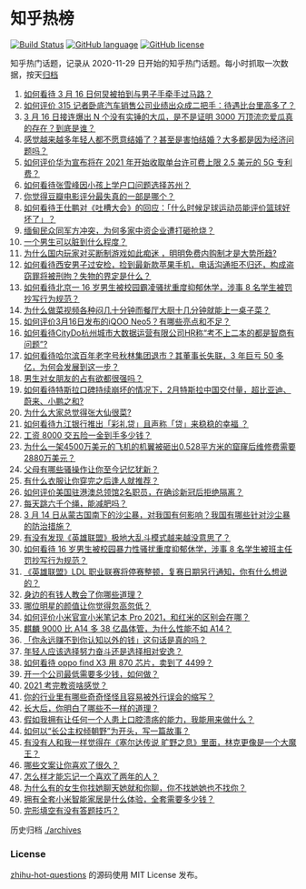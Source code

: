 # 知乎热榜
[![Build Status](https://github.com/ToWeLong/zhihu-hot-questions/workflows/CI/badge.svg)](https://github.com/ToWeLong/zhihu-hot-questions/actions)
[![GitHub language](https://img.shields.io/badge/language-golang-orange.svg)](https://golang.org/)
[![GitHub license](https://img.shields.io/github/license/ToWeLong/zhihu-hot-questions)](https://github.com/ToWeLong/zhihu-hot-questions/blob/main/LICENSE)

知乎热门话题，记录从 2020-11-29 日开始的知乎热门话题。每小时抓取一次数据，按天[归档](./archives)

<!-- BEGIN -->

1. [如何看待 3 月 16 日何炅被拍到与男子手牵手过马路？](https://www.zhihu.com/question/449585882)
1. [如何评价 315 记者卧底汽车销售公司业绩出众成二把手：待遇比台里高多了？](https://www.zhihu.com/question/449678180)
1. [3 月 16 日接连爆出 N 个没有实锤的大瓜，是不是证明 3000 万顶流恋爱瓜真的存在？到底是谁？](https://www.zhihu.com/question/449640992)
1. [感觉越来越多年轻人都不愿意结婚了？甚至是害怕结婚？大多都是因为经济问题吗？](https://www.zhihu.com/question/448650271)
1. [如何评价华为宣布将在 2021 年开始收取单台许可费上限 2.5 美元的 5G 专利费？](https://www.zhihu.com/question/449679560)
1. [如何看待张雪峰因小孩上学户口问题选择苏州？](https://www.zhihu.com/question/449231456)
1. [你觉得豆瓣电影评分最失真的一部是哪个？](https://www.zhihu.com/question/346658239)
1. [如何看待王仕鹏对《吐槽大会》的回应：「什么时候足球运动员能评价篮球好坏了」？](https://www.zhihu.com/question/449601303)
1. [缅甸民众同军方冲突，为何多家中资企业遭打砸抢烧？](https://www.zhihu.com/question/449644684)
1. [一个男生可以脏到什么程度？](https://www.zhihu.com/question/270616337)
1. [为什么国内玩家对买断制游戏如此痴迷 ，明明免费内购制才是大势所趋?](https://www.zhihu.com/question/449099344)
1. [如何看待西安男子过安检，捡到最新款苹果手机，电话沟通拒不归还，构成盗窃罪将被刑拘？失物的界定是什么？](https://www.zhihu.com/question/449610717)
1. [如何看待北京一 16 岁男生被校园霸凌骚扰重度抑郁休学，涉事 8 名学生被罚抄写行为规范？](https://www.zhihu.com/question/449615368)
1. [为什么做菜视频各种闷几十分钟而餐厅大厨十几分钟就能上一桌子菜？](https://www.zhihu.com/question/387166677)
1. [如何评价3月16日发布的iQOO Neo5？有哪些亮点和不足？](https://www.zhihu.com/question/449594522)
1. [如何看待CityDo杭州城市大数据运营有限公司HR称“考不上二本的都是智商有问题”?](https://www.zhihu.com/question/449638182)
1. [如何看待哈尔滨百年老字号秋林集团退市？其董事长失联，3 年巨亏 50 多亿，为何会发展到这一步？](https://www.zhihu.com/question/448970133)
1. [男生对女朋友的占有欲都很强吗？](https://www.zhihu.com/question/332142062)
1. [如何看待特斯拉口碑持续崩坏的情况下，2月特斯拉中国交付量，超比亚迪、蔚来、小鹏之和?](https://www.zhihu.com/question/448590405)
1. [为什么大家总觉得张大仙很菜?](https://www.zhihu.com/question/384371807)
1. [如何看待九江银行推出「彩礼贷」且声称「贷」来稳稳的幸福 ？](https://www.zhihu.com/question/449598282)
1. [工资 8000 交五险一金到手多少钱？](https://www.zhihu.com/question/372675379)
1. [为什么一架4500万美元的飞机的机翼被砸出0.528平方米的窟窿后维修费需要2880万美元？](https://www.zhihu.com/question/446051635)
1. [父母有哪些骚操作让你至今记忆犹新？](https://www.zhihu.com/question/306434148)
1. [有什么衣服让你穿完之后逢人就推荐？](https://www.zhihu.com/question/368860490)
1. [如何评价美国驻港澳总领馆2名职员，在确诊新冠后拒绝隔离？](https://www.zhihu.com/question/449472975)
1. [每天跳六千个绳，能减肥吗？](https://www.zhihu.com/question/289540511)
1. [3 月 14 日从蒙古国南下的沙尘暴，对我国有何影响？我国有哪些针对沙尘暴的防治措施？](https://www.zhihu.com/question/449452410)
1. [有没有发现《英雄联盟》极地大乱斗模式越来越没意思了？](https://www.zhihu.com/question/444348970)
1. [如何看待 16 岁男生被校园暴力性骚扰重度抑郁休学，涉事 8 名学生被班主任罚抄写行为规范？](https://www.zhihu.com/question/449591184)
1. [《英雄联盟》LDL 职业联赛将停赛整顿，复赛日期另行通知，你有什么想说的？](https://www.zhihu.com/question/449602832)
1. [身边的有钱人教会了你哪些道理？](https://www.zhihu.com/question/430653175)
1. [哪位明星的颜值让你觉得忽高忽低？](https://www.zhihu.com/question/445285593)
1. [如何评价小米官宣小米笔记本 Pro 2021，和红米的区别会在哪？](https://www.zhihu.com/question/449610285)
1. [麒麟 9000 比 A14 多 38 亿晶体管，为什么性能不如 A14？](https://www.zhihu.com/question/448965635)
1. [「你永远赚不到你认知以外的钱」这句话是真的吗？](https://www.zhihu.com/question/444218782)
1. [年轻人应该选择努力奋斗还是选择相对安逸？](https://www.zhihu.com/question/449657927)
1. [如何看待 oppo find X3 用 870 芯片，卖到了 4499？](https://www.zhihu.com/question/448824396)
1. [开一个公司最低需要多少钱，如何做？](https://www.zhihu.com/question/19841830)
1. [2021 考完教资啥感觉？](https://www.zhihu.com/question/449137629)
1. [你的行业里有哪些奇奇怪怪且容易被外行误会的缩写？](https://www.zhihu.com/question/449614248)
1. [长大后，你明白了哪些不一样的道理？](https://www.zhihu.com/question/45394531)
1. [假如我拥有让任何一个人患上口腔溃疡的能力，我能用来做什么？](https://www.zhihu.com/question/448970341)
1. [如何以“长公主权倾朝野”为开头，写一篇故事？](https://www.zhihu.com/question/402010747)
1. [有没有人和我一样觉得在《塞尔达传说 旷野之息》里面，林克更像是一个大魔王？](https://www.zhihu.com/question/427646550)
1. [哪些文案让你喜欢了很久？](https://www.zhihu.com/question/442927183)
1. [怎么样才能忘记一个喜欢了两年的人？](https://www.zhihu.com/question/448026407)
1. [为什么有的女生你找她聊天她就和你聊，你不找她她也不找你？](https://www.zhihu.com/question/438373759)
1. [拥有全套小米智能家居是什么体验，全套需要多少钱？](https://www.zhihu.com/question/356183914)
1. [完形填空有没有答题技巧？](https://www.zhihu.com/question/21864589)

<!-- END -->

历史归档 [./archives](./archives)


### License
[zhihu-hot-questions](https://github.com/towelong/zhihu-hot-questions) 的源码使用 MIT License 发布。